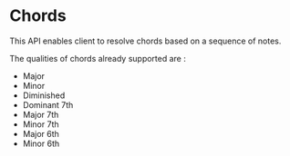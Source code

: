 # Chords

This API enables client to resolve chords based on a sequence of notes.

The qualities of chords already supported are :
* Major
* Minor
* Diminished
* Dominant 7th
* Major 7th
* Minor 7th
* Major 6th
* Minor 6th
